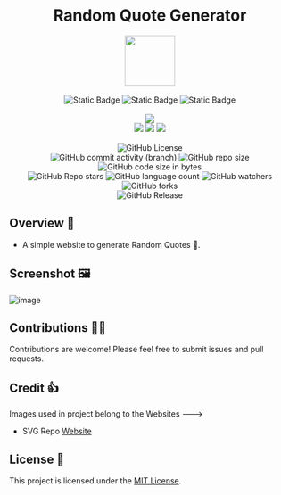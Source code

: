 <div align="center">
     <h1 align="center">Random Quote Generator</h1>
     <img src="https://github.com/user-attachments/assets/de5a1f88-bd98-4369-9aff-9569f8f1e940" height=90px width=90px/>
     <br/>
     <br/>
     <img alt="Static Badge" src="https://img.shields.io/badge/HTML-%23E34F26?style=for-the-badge&logo=html5&logoColor=white">
     <img alt="Static Badge" src="https://img.shields.io/badge/CSS-%231572B6?style=for-the-badge&logo=css3&logoColor=white">
     <img alt="Static Badge" src="https://img.shields.io/badge/JavaScript-%23F7DF1E?style=for-the-badge&logo=javascript&logoColor=black">
     <br/>
     <br/>
     <!-- Open Source -->
     <img src="https://badges.frapsoft.com/os/v1/open-source.svg?v=103">
     <br/>
     <!-- Contributions -->
     <img src="https://img.shields.io/static/v1.svg?label=Contributions&message=Welcome&color=#013220">
     <!-- Built By -->
     <img src="https://img.shields.io/badge/Built%20by-Abhinav%20Kumar-0059b3">
     <!-- Maintained -->
     <img src="https://img.shields.io/static/v1.svg?label=Maintained&message=Yes&color=red">
     <br/>
     <!-- --------------------------------------------- -->
     <br/>
     <!-- License -->
     <img alt="GitHub License" src="https://img.shields.io/github/license/abhinavkumar2369/Random-Quote-Generator">
     <br/>
     <!-- Commit Count -->
     <img alt="GitHub commit activity (branch)" src="https://img.shields.io/github/commit-activity/t/abhinavkumar2369/Random-Quote-Generator/main">
     <!-- Repo Size -->
     <img alt="GitHub repo size" src="https://img.shields.io/github/repo-size/abhinavkumar2369/Random-Quote-Generator?style=flat&color=orange">
     <!-- Repo Code -->
     <img alt="GitHub code size in bytes" src="https://img.shields.io/github/languages/code-size/abhinavkumar2369/Random-Quote-Generator">
     <br/>
     <img alt="GitHub Repo stars" src="https://img.shields.io/github/stars/abhinavkumar2369/Random-Quote-Generator?style=flat&color=orange">
     <!-- Language Count -->
     <img alt="GitHub language count" src="https://img.shields.io/github/languages/count/abhinavkumar2369/Random-Quote-Generator">
     <!-- Watchers -->
     <img alt="GitHub watchers" src="https://img.shields.io/github/watchers/abhinavkumar2369/Random-Quote-Generator?style=flat">
     <!-- Forks -->
     <img alt="GitHub forks" src="https://img.shields.io/github/forks/abhinavkumar2369/Random-Quote-Generator?style=flat&color=orange">
     <br/>
     <img alt="GitHub Release" src="https://img.shields.io/github/v/release/abhinavkumar2369/Random-Quote-Generator">
</div>

<!------------------------------------------------->

## Overview 🌟
- A simple website to generate Random Quotes 💫.

<!------------------------------------------------->

## Screenshot 🖼️
![image](https://github.com/user-attachments/assets/3ff61876-8ed6-4da2-a77c-d43cd9ef58d4)

<!------------------------------------------------->

## Contributions 🧑‍💻
Contributions are welcome! Please feel free to submit issues and pull requests.

<!------------------------------------------------->

## Credit 👍 
Images used in project belong to the Websites --->
- SVG Repo <a href="https://www.svgrepo.com/"> Website </a>

<!------------------------------------------------->

## License 🪪
This project is licensed under the [MIT License](LICENSE).
